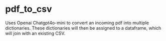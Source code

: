 # pdf_to_csv
Uses Openai Chatgpt4o-mini to convert an incoming pdf into multiple dictionaries. These dictionaries will then be assigned to a dataframe, which will join with an existing CSV.
